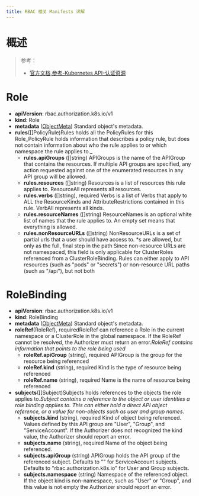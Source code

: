 ```yaml
---
title: RBAC 相关 Manifests 详解
---
```


# 概述

> 参考：
> - [官方文档,参考-Kubernetes API-认证资源](https://kubernetes.io/docs/reference/kubernetes-api/authorization-resources/)

# Role

- **apiVersion**: rbac.authorization.k8s.io/v1
- **kind**: Role
- **metadata** ([ObjectMeta](https://kubernetes.io/docs/reference/kubernetes-api/common-definitions/object-meta/#ObjectMeta))
  Standard object's metadata.
- **rules**(\[]PolicyRule)Rules holds all the PolicyRules for this Role_PolicyRule holds information that describes a policy rule, but does not contain information about who the rule applies to or which namespace the rule applies to.\_
  - **rules.apiGroups** (\[]string)
    APIGroups is the name of the APIGroup that contains the resources. If multiple API groups are specified, any action requested against one of the enumerated resources in any API group will be allowed.
  - **rules.resources** (\[]string)
    Resources is a list of resources this rule applies to. ResourceAll represents all resources.
  - **rules.verbs** (\[]string), required
    Verbs is a list of Verbs that apply to ALL the ResourceKinds and AttributeRestrictions contained in this rule. VerbAll represents all kinds.
  - **rules.resourceNames** (\[]string)
    ResourceNames is an optional white list of names that the rule applies to. An empty set means that everything is allowed.
  - **rules.nonResourceURLs** (\[]string)
    NonResourceURLs is a set of partial urls that a user should have access to. \*s are allowed, but only as the full, final step in the path Since non-resource URLs are not namespaced, this field is only applicable for ClusterRoles referenced from a ClusterRoleBinding. Rules can either apply to API resources (such as "pods" or "secrets") or non-resource URL paths (such as "/api"), but not both

# RoleBinding

- **apiVersion**: rbac.authorization.k8s.io/v1
- **kind**: RoleBinding
- **metadata** ([ObjectMeta](https://kubernetes.io/docs/reference/kubernetes-api/common-definitions/object-meta/#ObjectMeta))
  Standard object's metadata.
- **roleRef**(RoleRef), requiredRoleRef can reference a Role in the current namespace or a ClusterRole in the global namespace. If the RoleRef cannot be resolved, the Authorizer must return an error._RoleRef contains information that points to the role being used_
  - **roleRef.apiGroup** (string), required
    APIGroup is the group for the resource being referenced
  - **roleRef.kind** (string), required
    Kind is the type of resource being referenced
  - **roleRef.name** (string), required
    Name is the name of resource being referenced
- **subjects**(\[]Subject)Subjects holds references to the objects the role applies to._Subject contains a reference to the object or user identities a role binding applies to. This can either hold a direct API object reference, or a value for non-objects such as user and group names._
  - **subjects.kind** (string), required
    Kind of object being referenced. Values defined by this API group are "User", "Group", and "ServiceAccount". If the Authorizer does not recognized the kind value, the Authorizer should report an error.
  - **subjects.name** (string), required
    Name of the object being referenced.
  - **subjects.apiGroup** (string)
    APIGroup holds the API group of the referenced subject. Defaults to "" for ServiceAccount subjects. Defaults to "rbac.authorization.k8s.io" for User and Group subjects.
  - **subjects.namespace** (string)
    Namespace of the referenced object. If the object kind is non-namespace, such as "User" or "Group", and this value is not empty the Authorizer should report an error.
